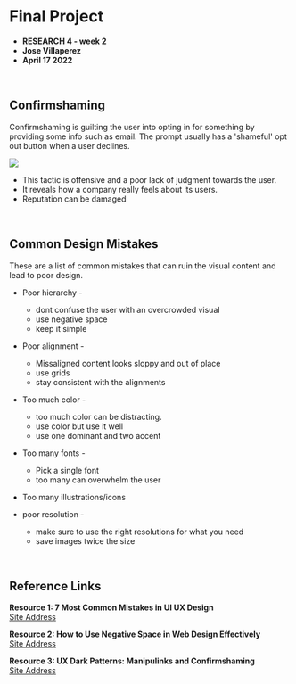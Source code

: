 # Final Project 

* **RESEARCH 4 - week 2**
* **Jose Villaperez**
* **April 17 2022**

<br>

## Confirmshaming
Confirmshaming is guilting the user into opting in for something by providing some info such as email. The prompt usually has a 'shameful' opt out button when a user declines.

![](https://miro.medium.com/max/700/0*TEiKQIX4Kz5YwgLd.jpg)

* This tactic is offensive and a poor lack of judgment towards the user.
* It reveals how a company really feels about its users.
* Reputation can be damaged

<br>

## Common Design Mistakes
These are a list of common mistakes that can ruin the visual content and lead to poor design.

* Poor hierarchy -
	* dont confuse the user with an overcrowded visual
	* use negative space
	* keep it simple

* Poor alignment -
	* Missaligned content looks sloppy and out of place
	* use grids
	* stay consistent with the alignments

* Too much color -
	* too much color can be distracting.
	* use color but use it well
	* use one dominant and two accent
	
* Too many fonts -
	* Pick a single font
	* too many can overwhelm the user

* Too many illustrations/icons

* poor resolution -
	* make sure to use the right resolutions for what you need
	* save images twice the size

<br>

## Reference Links
**Resource 1: 7 Most Common Mistakes in UI UX Design**  
[Site Address](https://triare.net/insights/ui-ux-design-mistakes/)  

**Resource 2: How to Use Negative Space in Web Design Effectively**    
[Site Address](https://speckyboy.com/negative-space-web-design/)

**Resource 3: UX Dark Patterns: Manipulinks and Confirmshaming**      
[Site Address](https://www.uxbooth.com/articles/ux-dark-patterns-manipulinks-and-confirmshaming/)




